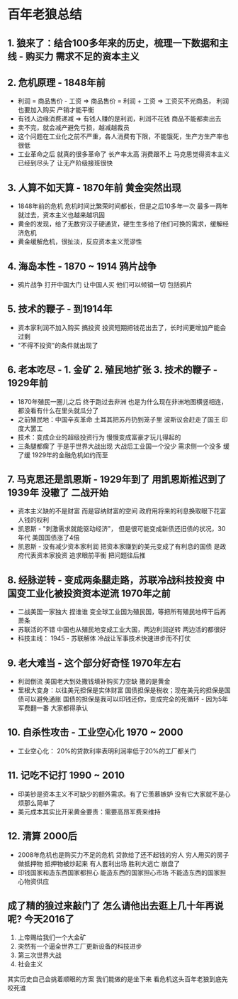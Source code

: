 # 百年老狼总结

## 1. 狼来了：结合100多年来的历史，梳理一下数据和主线 - 购买力 需求不足的资本主义

## 2. 危机原理 - 1848年前
* 利润 = 商品售价 - 工资 => 商品售价 = 利润 + 工资 => 工资买不光商品， 利润也要加入购买 产销才能平衡
* 有钱人边缘消费递减 => 有钱人赚的是利润，利润不花钱 商品不能都卖出去
* 卖不完，就会减产避免亏损，越减越裁员
* 这个问题在工业化之前不严重，各人消费有下限，不能饿死，生产方生产率也很低
* 工业革命之后 就真的很多革命了 长产率太高 消费跟不上 马克思觉得资本主义已经到尽头了 让无产阶级接班很快

## 3. 人算不如天算 - 1870年前 黄金突然出现
* 1848年前的危机 危机时间比繁荣时间都长，但是之后10多年一次 最多一两年就过去，资本主义也越来越巩固
* 黄金的发现，给了无数穷汉子硬通货，硬生生多给了他们可换的需求，缓解经济危机
* 黄金缓解危机，很扯淡，反应资本主义荒谬性

## 4. 海岛本性 - 1870 ~ 1914 鸦片战争
* 鸦片战争 打开中国大门 让中国人买 他们可以倾销一切 包括鸦片

## 5. 技术的鞭子 - 到1914年
* 资本家利润不加入购买 搞投资 投资短期把钱花出去了，长时间更增加产能会过剩
* "不得不投资"的条件就出现了

## 6. 老本吃尽 - 1. 金矿 2. 殖民地扩张 3. 技术的鞭子 - 1929年前
* 1870年殖民一圈儿之后 终于跑过去非洲 也是为什么现在非洲地图横竖相连，都没看有什么在里头就瓜分了
* 之前殖民地：中国辛亥革命 土耳其把苏丹扔到笼子里 波斯议会赶走了国王 印度大罢工
* 技术：变成企业的超级投资行为 慢慢变成富豪才玩儿得起的
* 三条腿都瘸了 于是乎世界大战出现 大战后工业国一个没少 需求侧一个没多 缓了缓 1929年的金融危机如约而至

## 7. 马克思还是凯恩斯 - 1929年到了 用凯恩斯推迟到了1939年 没辙了 二战开始
* 资本主义缺的不是财富 而是容纳财富的空间 政府用将来的利息换取眼下花富人钱的权利
* 凯恩斯 - "刺激需求就能驱动经济"， 但是很可能变成新债还旧债的状况，30年代 美国国债涨了4倍
* 凯恩斯 - 没有减少资本家利润 把资本家赚到的美元变成了有利息的国债 是政府代表资本家投资 追求眼前平衡 把问题往后推

## 8. 经脉逆转 - 变成两条腿走路，苏联冷战科技投资 中国变工业化被投资资本逆流 1970年之前
* 二战美国一家独大 捏谁谁 变全球工业国为殖民国，等把所有殖民地榨干后再萧条
* 苏联活的不错 中国也从殖民地变成工业大国，两边利润逆转 两边活的都很好
* 科技主线： 1945 - 苏联解体 冷战让军事技术快速进步而不打仗

## 9. 老大难当 - 这个部分好奇怪 1970年左右
* 利润倒流 美国老大到处撒钱填补购买力空缺 撒的是黄金
* 里根大变身：以往美元担保是实体财富 国债担保是税收；现在美元的担保是国债可以避免通胀 国债的担保是我可以印钱还你，变成完全的死循环 - 因为5年军费翻一番 大家都得承认

## 10. 自杀性攻击 - 工业空心化 1970 ~ 2000
* 工业空心化： 20%的贷款利率表明利润率低于20%的工厂都关门

## 11. 记吃不记打 1990 ~ 2010
* 印美钞是资本主义不可缺少的额外需求。有了它羡慕嫉妒 没有它大家就不是心烦那么简单了
* 美元成本其实比开采黄金要贵：需要高昂军费来维持

## 12. 清算 2000后
* 2008年危机也是购买力不足的危机 贷款给了还不起钱的穷人 穷人用买的房子做抵押物 抵押物被炒起来 有人套利出场 胜利大逃亡 崩盘了 
* 印钱国家和造东西国家都担心 能造东西的国家担心市场 不能造东西的国家担心物资供应

## 成了精的狼过来敲门了 怎么请他出去逛上几十年再说呢? 今天2016了
1. 上帝赐给我们一个大金矿
2. 突然有一个逼全世界工厂更新设备的科技进步
3. 第三次世界大战
4. 社会主义

其实历史自己会挑着顺眼的方案 我们能做的是坐下来 看危机这头百年老狼到底先咬死谁
